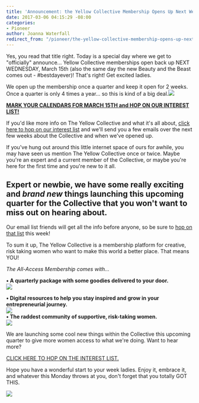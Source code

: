 ```yaml
---
title: 'Announcement: the Yellow Collective Membership Opens Up Next Week!'
date: 2017-03-06 04:15:29 -08:00
categories:
- Pioneer
author: Joanna Waterfall
redirect_from: "/pioneer/the-yellow-collective-membership-opens-up-next-week/"
---
```


Yes, you read that title right. Today is a special day where we get to "officially" announce... Yellow Collective memberships open back up NEXT WEDNESDAY, March 15th (also the same day the new Beauty and the Beast comes out - #bestdayever)! That's right! Get excited ladies.

We open up the membership once a quarter and keep it open for 2 weeks. Once a quarter is only 4 times a year... so this is kind of a big deal.[![](https://yellow-blog-images.imgix.net/2017/03/Membership.jpg)](http://eepurl.com/bEZbaH)

[**MARK YOUR CALENDARS FOR MARCH 15TH and HOP ON OUR INTEREST LIST!**](http://eepurl.com/bEZbaH)

If you'd like more info on The Yellow Collective and what it's all about, [click here to hop on our interest list](http://eepurl.com/bEZbaH) and we'll send you a few emails over the next few weeks about the Collective and when we've opened up.

If you've hung out around this little internet space of ours for awhile, you may have seen us mention The Yellow Collective once or twice. Maybe you're an expert and a current member of the Collective, or maybe you're here for the first time and you're new to it all.

## Expert or newbie, we have some really exciting and _brand new_ things launching this upcoming quarter for the Collective that you won't want to miss out on hearing about.

Our email list friends will get all the info before anyone, so be sure to [hop on that list](http://eepurl.com/bEZbaH) this week!

To sum it up, The Yellow Collective is a membership platform for creative, risk taking women who want to make this world a better place. That means YOU!

_The All-Access Membership comes with…_

**• A quarterly package with some goodies delivered to your door.**  
![](https://gallery.mailchimp.com/3f8e45f74e0653e404965e2ef/images/b491236f-7694-40e9-9fb8-5f0f7293ff45.png)

**• Digital resources to help you stay inspired and grow in your entrepreneurial journey.**  
![](https://gallery.mailchimp.com/3f8e45f74e0653e404965e2ef/images/e5aa2461-bbff-4d2e-bdde-9b37f9ecf9a8.jpg)  
**• The raddest community of supportive, risk-taking women.**  
![](https://gallery.mailchimp.com/3f8e45f74e0653e404965e2ef/images/9ed8b4af-56bb-4f5a-bfae-f4ce76eb96ce.png)

We are launching some cool new things within the Collective this upcoming quarter to give more women access to what we're doing. Want to hear more?

[CLICK HERE TO HOP ON THE INTEREST LIST.](http://eepurl.com/bEZbaH)

Hope you have a wonderful start to your week ladies. Enjoy it, embrace it, and whatever this Monday throws at you, don't forget that you totally GOT THIS.

[![](https://yellow-blog-images.imgix.net/2017/03/joannawaterfall.jpg)](https://www.instagram.com/joannawaterfall/)
